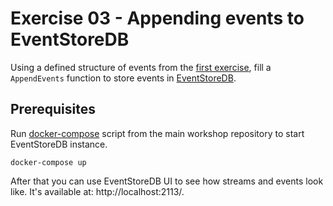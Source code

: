 # Exercise 03 - Appending events to EventStoreDB

Using a defined structure of events from the [first exercise](../01_events_definition/), fill a `AppendEvents` function to store events in [EventStoreDB](https://developers.eventstore.com/clients/grpc/).

## Prerequisites

Run [docker-compose](../docker-compose.yml) script from the main workshop repository to start EventStoreDB instance.

```shell
docker-compose up
```

After that you can use EventStoreDB UI to see how streams and events look like. It's available at: http://localhost:2113/.
